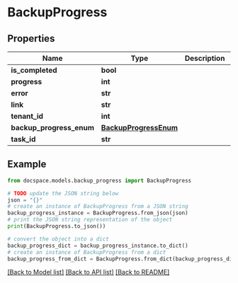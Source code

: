 # BackupProgress


## Properties

Name | Type | Description | Notes
------------ | ------------- | ------------- | -------------
**is_completed** | **bool** |  | [optional] 
**progress** | **int** |  | [optional] 
**error** | **str** |  | [optional] 
**link** | **str** |  | [optional] 
**tenant_id** | **int** |  | [optional] 
**backup_progress_enum** | [**BackupProgressEnum**](BackupProgressEnum.md) |  | [optional] 
**task_id** | **str** |  | [optional] 

## Example

```python
from docspace.models.backup_progress import BackupProgress

# TODO update the JSON string below
json = "{}"
# create an instance of BackupProgress from a JSON string
backup_progress_instance = BackupProgress.from_json(json)
# print the JSON string representation of the object
print(BackupProgress.to_json())

# convert the object into a dict
backup_progress_dict = backup_progress_instance.to_dict()
# create an instance of BackupProgress from a dict
backup_progress_from_dict = BackupProgress.from_dict(backup_progress_dict)
```
[[Back to Model list]](../README.md#documentation-for-models) [[Back to API list]](../README.md#documentation-for-api-endpoints) [[Back to README]](../README.md)


